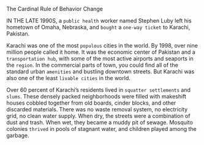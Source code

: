 The Cardinal Rule of Behavior Change

IN THE LATE 1990S, a `public health` worker named Stephen Luby left his
hometown of Omaha, Nebraska, and `bought` a `one-way ticket` to
Karachi, Pakistan.

Karachi was one of the most `populous` cities in the world. By 1998,
over nine million people called it home. It was the economic center of
Pakistan and a `transportation hub`, with some of the most active
airports and seaports in the `region`. In the commercial parts of town,
you could find all of the standard urban `amenities` and bustling
downtown streets. But Karachi was also one of the least `livable cities`
in the world.

Over 60 percent of Karachi’s residents lived in `squatter settlements`
and `slums`. These densely packed neighborhoods were filled with
makeshift houses cobbled together from old boards, cinder blocks, and
other discarded materials. There was no waste removal system, no
electricity grid, no clean water supply. When dry, the streets were a
combination of dust and trash. When wet, they became a muddy pit of
sewage. Mosquito colonies `thrived` in pools of stagnant water, and
children played among the garbage.